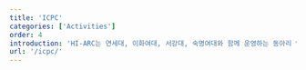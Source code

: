 ```yaml
---
title: 'ICPC'
categories: ['Activities']
order: 4
introduction: 'HI-ARC는 연세대, 이화여대, 서강대, 숙명여대와 함께 운영하는 동아리 연합 ICPC Sinchon 소속입니다. 다양한 정보와 지식을 함께 교류해 나가고 있습니다.'
url: '/icpc/'
---
```


